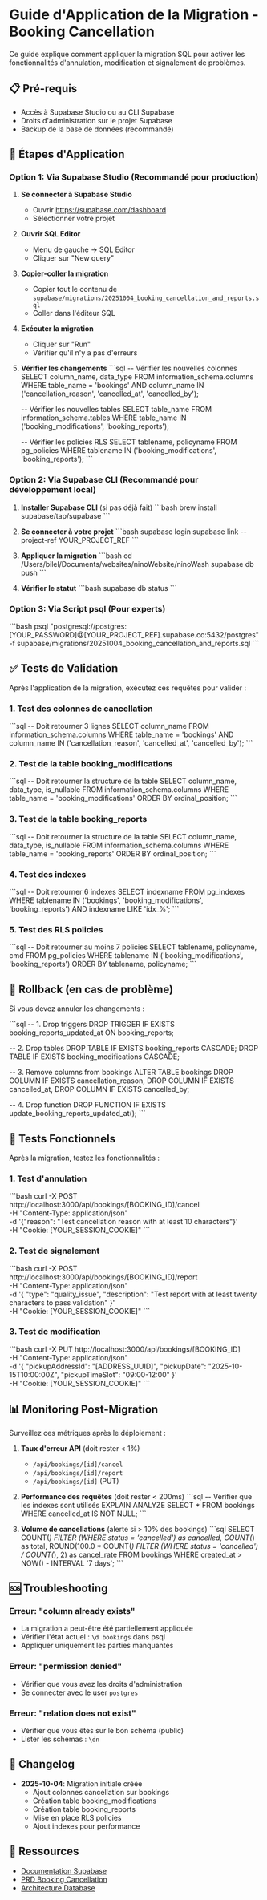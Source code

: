# Guide d'Application de la Migration - Booking Cancellation

Ce guide explique comment appliquer la migration SQL pour activer les fonctionnalités d'annulation, modification et signalement de problèmes.

## 📋 Pré-requis

- Accès à Supabase Studio ou au CLI Supabase
- Droits d'administration sur le projet Supabase
- Backup de la base de données (recommandé)

## 🚀 Étapes d'Application

### Option 1: Via Supabase Studio (Recommandé pour production)

1. **Se connecter à Supabase Studio**
   - Ouvrir https://supabase.com/dashboard
   - Sélectionner votre projet

2. **Ouvrir SQL Editor**
   - Menu de gauche → SQL Editor
   - Cliquer sur "New query"

3. **Copier-coller la migration**
   - Copier tout le contenu de `supabase/migrations/20251004_booking_cancellation_and_reports.sql`
   - Coller dans l'éditeur SQL

4. **Exécuter la migration**
   - Cliquer sur "Run"
   - Vérifier qu'il n'y a pas d'erreurs

5. **Vérifier les changements**
   \`\`\`sql
   -- Vérifier les nouvelles colonnes
   SELECT column_name, data_type 
   FROM information_schema.columns 
   WHERE table_name = 'bookings' 
   AND column_name IN ('cancellation_reason', 'cancelled_at', 'cancelled_by');

   -- Vérifier les nouvelles tables
   SELECT table_name 
   FROM information_schema.tables 
   WHERE table_name IN ('booking_modifications', 'booking_reports');

   -- Vérifier les policies RLS
   SELECT tablename, policyname 
   FROM pg_policies 
   WHERE tablename IN ('booking_modifications', 'booking_reports');
   \`\`\`

### Option 2: Via Supabase CLI (Recommandé pour développement local)

1. **Installer Supabase CLI** (si pas déjà fait)
   \`\`\`bash
   brew install supabase/tap/supabase
   \`\`\`

2. **Se connecter à votre projet**
   \`\`\`bash
   supabase login
   supabase link --project-ref YOUR_PROJECT_REF
   \`\`\`

3. **Appliquer la migration**
   \`\`\`bash
   cd /Users/bilel/Documents/websites/ninoWebsite/ninoWash
   supabase db push
   \`\`\`

4. **Vérifier le statut**
   \`\`\`bash
   supabase db status
   \`\`\`

### Option 3: Via Script psql (Pour experts)

\`\`\`bash
psql "postgresql://postgres:[YOUR_PASSWORD]@[YOUR_PROJECT_REF].supabase.co:5432/postgres" \
  -f supabase/migrations/20251004_booking_cancellation_and_reports.sql
\`\`\`

## ✅ Tests de Validation

Après l'application de la migration, exécutez ces requêtes pour valider :

### 1. Test des colonnes de cancellation
\`\`\`sql
-- Doit retourner 3 lignes
SELECT column_name 
FROM information_schema.columns 
WHERE table_name = 'bookings' 
AND column_name IN ('cancellation_reason', 'cancelled_at', 'cancelled_by');
\`\`\`

### 2. Test de la table booking_modifications
\`\`\`sql
-- Doit retourner la structure de la table
SELECT column_name, data_type, is_nullable
FROM information_schema.columns 
WHERE table_name = 'booking_modifications'
ORDER BY ordinal_position;
\`\`\`

### 3. Test de la table booking_reports
\`\`\`sql
-- Doit retourner la structure de la table
SELECT column_name, data_type, is_nullable
FROM information_schema.columns 
WHERE table_name = 'booking_reports'
ORDER BY ordinal_position;
\`\`\`

### 4. Test des indexes
\`\`\`sql
-- Doit retourner 6 indexes
SELECT indexname 
FROM pg_indexes 
WHERE tablename IN ('bookings', 'booking_modifications', 'booking_reports')
AND indexname LIKE 'idx_%';
\`\`\`

### 5. Test des RLS policies
\`\`\`sql
-- Doit retourner au moins 7 policies
SELECT tablename, policyname, cmd
FROM pg_policies 
WHERE tablename IN ('booking_modifications', 'booking_reports')
ORDER BY tablename, policyname;
\`\`\`

## 🔄 Rollback (en cas de problème)

Si vous devez annuler les changements :

\`\`\`sql
-- 1. Drop triggers
DROP TRIGGER IF EXISTS booking_reports_updated_at ON booking_reports;

-- 2. Drop tables
DROP TABLE IF EXISTS booking_reports CASCADE;
DROP TABLE IF EXISTS booking_modifications CASCADE;

-- 3. Remove columns from bookings
ALTER TABLE bookings 
  DROP COLUMN IF EXISTS cancellation_reason,
  DROP COLUMN IF EXISTS cancelled_at,
  DROP COLUMN IF EXISTS cancelled_by;

-- 4. Drop function
DROP FUNCTION IF EXISTS update_booking_reports_updated_at();
\`\`\`

## 🎯 Tests Fonctionnels

Après la migration, testez les fonctionnalités :

### 1. Test d'annulation
\`\`\`bash
curl -X POST http://localhost:3000/api/bookings/[BOOKING_ID]/cancel \
  -H "Content-Type: application/json" \
  -d '{"reason": "Test cancellation reason with at least 10 characters"}' \
  -H "Cookie: [YOUR_SESSION_COOKIE]"
\`\`\`

### 2. Test de signalement
\`\`\`bash
curl -X POST http://localhost:3000/api/bookings/[BOOKING_ID]/report \
  -H "Content-Type: application/json" \
  -d '{
    "type": "quality_issue",
    "description": "Test report with at least twenty characters to pass validation"
  }' \
  -H "Cookie: [YOUR_SESSION_COOKIE]"
\`\`\`

### 3. Test de modification
\`\`\`bash
curl -X PUT http://localhost:3000/api/bookings/[BOOKING_ID] \
  -H "Content-Type: application/json" \
  -d '{
    "pickupAddressId": "[ADDRESS_UUID]",
    "pickupDate": "2025-10-15T10:00:00Z",
    "pickupTimeSlot": "09:00-12:00"
  }' \
  -H "Cookie: [YOUR_SESSION_COOKIE]"
\`\`\`

## 📊 Monitoring Post-Migration

Surveillez ces métriques après le déploiement :

1. **Taux d'erreur API** (doit rester < 1%)
   - `/api/bookings/[id]/cancel`
   - `/api/bookings/[id]/report`
   - `/api/bookings/[id]` (PUT)

2. **Performance des requêtes** (doit rester < 200ms)
   \`\`\`sql
   -- Vérifier que les indexes sont utilisés
   EXPLAIN ANALYZE 
   SELECT * FROM bookings WHERE cancelled_at IS NOT NULL;
   \`\`\`

3. **Volume de cancellations** (alerte si > 10% des bookings)
   \`\`\`sql
   SELECT 
     COUNT(*) FILTER (WHERE status = 'cancelled') as cancelled,
     COUNT(*) as total,
     ROUND(100.0 * COUNT(*) FILTER (WHERE status = 'cancelled') / COUNT(*), 2) as cancel_rate
   FROM bookings
   WHERE created_at > NOW() - INTERVAL '7 days';
   \`\`\`

## 🆘 Troubleshooting

### Erreur: "column already exists"
- La migration a peut-être été partiellement appliquée
- Vérifier l'état actuel : `\d bookings` dans psql
- Appliquer uniquement les parties manquantes

### Erreur: "permission denied"
- Vérifier que vous avez les droits d'administration
- Se connecter avec le user `postgres`

### Erreur: "relation does not exist"
- Vérifier que vous êtes sur le bon schéma (public)
- Lister les schemas : `\dn`

## 📝 Changelog

- **2025-10-04**: Migration initiale créée
  - Ajout colonnes cancellation sur bookings
  - Création table booking_modifications
  - Création table booking_reports
  - Mise en place RLS policies
  - Ajout indexes pour performance

## 🔗 Ressources

- [Documentation Supabase](https://supabase.com/docs)
- [PRD Booking Cancellation](../PRD/PRD_BOOKING_CANCELLATION.md)
- [Architecture Database](../DATABASE_SCHEMA.md)
